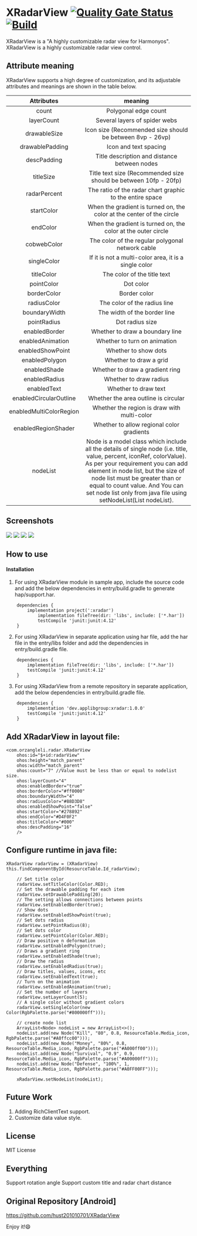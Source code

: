 # XRadarView [![Quality Gate Status](https://sonarcloud.io/api/project_badges/measure?project=applibgroup_XRadarView&metric=alert_status)](https://sonarcloud.io/dashboard?id=applibgroup_XRadarView) [![Build](https://github.com/applibgroup/XRadarView/actions/workflows/main.yml/badge.svg)](https://github.com/applibgroup/XRadarView/actions/workflows/main.yml)
XRadarView is a "A highly customizable radar view for Harmonyos". XRadarView is a highly customizable radar view control. 

## Attribute meaning
XRadarView supports a high degree of customization, and its adjustable attributes and meanings are shown in the table below.

|Attributes  | meaning |
|:-------------:|:-------------:|
|count|Polygonal edge count|
|layerCount|Several layers of spider webs|
|drawableSize|Icon size (Recommended size should be between 8vp - 26vp)|
|drawablePadding|Icon and text spacing|
|descPadding|Title description and distance between nodes|
|titleSize|Title text size (Recommended size should be between 10fp - 20fp)|
|radarPercent|The ratio of the radar chart graphic to the entire space|
|startColor|When the gradient is turned on, the color at the center of the circle|
|endColor|When the gradient is turned on, the color at the outer circle|
|cobwebColor|The color of the regular polygonal network cable|
|singleColor|If it is not a multi-color area, it is a single color|
|titleColor|The color of the title text|
|pointColor|Dot color|
|borderColor|Border color|
|radiusColor|The color of the radius line|
|boundaryWidth|The width of the border line|
|pointRadius|Dot radius size|
|enabledBorder|Whether to draw a boundary line|
|enabledAnimation|Whether to turn on animation|
|enabledShowPoint|Whether to show dots|
|enabledPolygon|Whether to draw a grid|
|enabledShade|Whether to draw a gradient ring|
|enabledRadius|Whether to draw radius|
|enabledText|Whether to draw text|
|enabledCircularOutline|Whether the area outline is circular|
|enabledMultiColorRegion|Whether the region is draw with multi-color|
|enabledRegionShader|Whether to allow regional color gradients|
|nodeList|Node is a model class which include all the details of single node (i.e. title, value, percent, iconRef, colorValue). As per your requirement you can add element in node list, but the size of node list must be greater than or equal to count value. And You can set node list only from java file using setNodeList(List<Node> nodeList).|



## Screenshots
![](https://github.com/applibgroup/XRadarView/blob/master/screenshot/Screenshot%20(1).png)
![](https://github.com/applibgroup/XRadarView/blob/master/screenshot/Screenshot%20(2).png)
![](https://github.com/applibgroup/XRadarView/blob/master/screenshot/Screenshot%20(3).png)
![](https://github.com/applibgroup/XRadarView/blob/master/screenshot/Screenshot%20(4).png)

## How to use

#### Installation
1. For using XRadarView module in sample app, include the source code and add the below dependencies in entry/build.gradle to generate hap/support.har.
```
	dependencies {
		implementation project(':xradar')
        	implementation fileTree(dir: 'libs', include: ['*.har'])
        	testCompile 'junit:junit:4.12'
	}
```
2. For using XRadarView in separate application using har file, add the har file in the entry/libs folder and add the dependencies in entry/build.gradle file.
```
	dependencies {
		implementation fileTree(dir: 'libs', include: ['*.har'])
		testCompile 'junit:junit:4.12'
	}

```
3. For using XRadarView from a remote repository in separate application, add the below dependencies in entry/build.gradle file.
```
	dependencies {
		implementation 'dev.applibgroup:xradar:1.0.0'
		testCompile 'junit:junit:4.12'
	}
```

## Add XRadarView in layout file: 

    <com.orzangleli.radar.XRadarView
        ohos:id="$+id:radarView"
        ohos:height="match_parent"
        ohos:width="match_parent"
        ohos:count="7" //Value must be less than or equal to nodelist size.
        ohos:layerCount="4"
        ohos:enabledBorder="true"
        ohos:borderColor="#ff0000"
        ohos:boundaryWidth="4"
        ohos:radiusColor="#88D3D8"
        ohos:enabledShowPoint="false"
        ohos:startColor="#278892"
        ohos:endColor="#D4F0F2"
        ohos:titleColor="#000"
        ohos:descPadding="16"
        />
        
## Configure runtime in java file:

    XRadarView radarView = (XRadarView) this.findComponentById(ResourceTable.Id_radarView);
    
        // Set title color
        radarView.setTitleColor(Color.RED);
        // Set the drawable padding for each item
        radarView.setDrawablePadding(20);
        // The setting allows connections between points
        radarView.setEnabledBorder(true);
        // Show dots
        radarView.setEnabledShowPoint(true);
        // Set dots radius
        radarView.setPointRadius(8);
        // Set dots color
        radarView.setPointColor(Color.RED);
        // Draw positive n deformation
        radarView.setEnabledPolygon(true);
        // Draws a gradient ring
        radarView.setEnabledShade(true);
        // Draw the radius
        radarView.setEnabledRadius(true);
        // Draw titles, values, icons, etc
        radarView.setEnabledText(true);
        // Turn on the animation
        radarView.setEnabledAnimation(true);
        // Set the number of layers
        radarView.setLayerCount(5);
        // A single color without gradient colors
        radarView.setSingleColor(new Color(RgbPalette.parse("#800000ff")));
        
        // create node list
        ArrayList<Node> nodeList = new ArrayList<>();
        nodeList.add(new Node("Kill", "80", 0.8, ResourceTable.Media_icon, RgbPalette.parse("#A0ffcc00")));
        nodeList.add(new Node("Money", "80%", 0.8, ResourceTable.Media_icon, RgbPalette.parse("#A000ff00")));
        nodeList.add(new Node("Survival", "0.9", 0.9, ResourceTable.Media_icon, RgbPalette.parse("#A00000ff")));
        nodeList.add(new Node("Defense", "100%", 1, ResourceTable.Media_icon, RgbPalette.parse("#A0FF00FF")));
        
        xRadarView.setNodeList(nodeList);
        
## Future Work
1. Adding RichClientText support.
2. Customize data value style.

## License
MIT License

## Everything
Support rotation angle
Support custom title and radar chart distance  

## Original Repository [Android] 
https://github.com/hust201010701/XRadarView

Enjoy it!:smile:      
